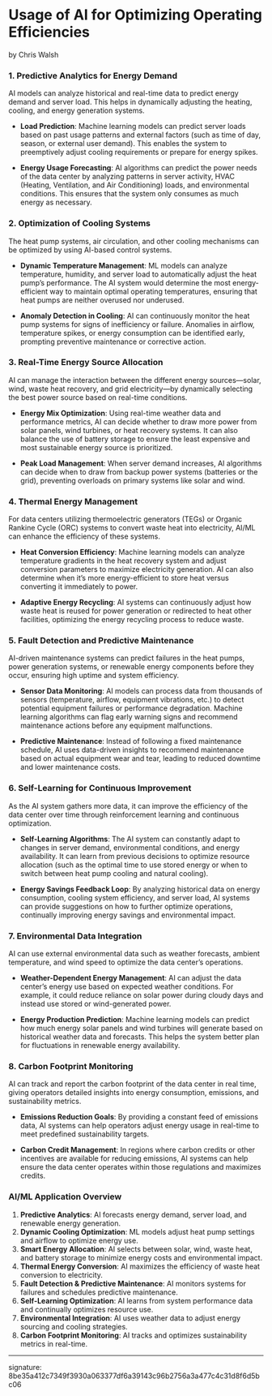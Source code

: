# Usage of AI for Optimizing Operating Efficiencies

by Chris Walsh

### 1. **Predictive Analytics for Energy Demand**
AI models can analyze historical and real-time data to predict energy demand and server load. This helps in dynamically adjusting the heating, cooling, and energy generation systems. 

- **Load Prediction**: Machine learning models can predict server loads based on past usage patterns and external factors (such as time of day, season, or external user demand). This enables the system to preemptively adjust cooling requirements or prepare for energy spikes.
  
- **Energy Usage Forecasting**: AI algorithms can predict the power needs of the data center by analyzing patterns in server activity, HVAC (Heating, Ventilation, and Air Conditioning) loads, and environmental conditions. This ensures that the system only consumes as much energy as necessary.

### 2. **Optimization of Cooling Systems**
The heat pump systems, air circulation, and other cooling mechanisms can be optimized by using AI-based control systems. 

- **Dynamic Temperature Management**: ML models can analyze temperature, humidity, and server load to automatically adjust the heat pump’s performance. The AI system would determine the most energy-efficient way to maintain optimal operating temperatures, ensuring that heat pumps are neither overused nor underused.
  
- **Anomaly Detection in Cooling**: AI can continuously monitor the heat pump systems for signs of inefficiency or failure. Anomalies in airflow, temperature spikes, or energy consumption can be identified early, prompting preventive maintenance or corrective action.

### 3. **Real-Time Energy Source Allocation**
AI can manage the interaction between the different energy sources—solar, wind, waste heat recovery, and grid electricity—by dynamically selecting the best power source based on real-time conditions.

- **Energy Mix Optimization**: Using real-time weather data and performance metrics, AI can decide whether to draw more power from solar panels, wind turbines, or heat recovery systems. It can also balance the use of battery storage to ensure the least expensive and most sustainable energy source is prioritized.
  
- **Peak Load Management**: When server demand increases, AI algorithms can decide when to draw from backup power systems (batteries or the grid), preventing overloads on primary systems like solar and wind.

### 4. **Thermal Energy Management**
For data centers utilizing thermoelectric generators (TEGs) or Organic Rankine Cycle (ORC) systems to convert waste heat into electricity, AI/ML can enhance the efficiency of these systems.

- **Heat Conversion Efficiency**: Machine learning models can analyze temperature gradients in the heat recovery system and adjust conversion parameters to maximize electricity generation. AI can also determine when it’s more energy-efficient to store heat versus converting it immediately to power.
  
- **Adaptive Energy Recycling**: AI systems can continuously adjust how waste heat is reused for power generation or redirected to heat other facilities, optimizing the energy recycling process to reduce waste.

### 5. **Fault Detection and Predictive Maintenance**
AI-driven maintenance systems can predict failures in the heat pumps, power generation systems, or renewable energy components before they occur, ensuring high uptime and system efficiency.

- **Sensor Data Monitoring**: AI models can process data from thousands of sensors (temperature, airflow, equipment vibrations, etc.) to detect potential equipment failures or performance degradation. Machine learning algorithms can flag early warning signs and recommend maintenance actions before any equipment malfunctions.
  
- **Predictive Maintenance**: Instead of following a fixed maintenance schedule, AI uses data-driven insights to recommend maintenance based on actual equipment wear and tear, leading to reduced downtime and lower maintenance costs.

### 6. **Self-Learning for Continuous Improvement**
As the AI system gathers more data, it can improve the efficiency of the data center over time through reinforcement learning and continuous optimization.

- **Self-Learning Algorithms**: The AI system can constantly adapt to changes in server demand, environmental conditions, and energy availability. It can learn from previous decisions to optimize resource allocation (such as the optimal time to use stored energy or when to switch between heat pump cooling and natural cooling).
  
- **Energy Savings Feedback Loop**: By analyzing historical data on energy consumption, cooling system efficiency, and server load, AI systems can provide suggestions on how to further optimize operations, continually improving energy savings and environmental impact.

### 7. **Environmental Data Integration**
AI can use external environmental data such as weather forecasts, ambient temperature, and wind speed to optimize the data center’s operations.

- **Weather-Dependent Energy Management**: AI can adjust the data center’s energy use based on expected weather conditions. For example, it could reduce reliance on solar power during cloudy days and instead use stored or wind-generated power.
  
- **Energy Production Prediction**: Machine learning models can predict how much energy solar panels and wind turbines will generate based on historical weather data and forecasts. This helps the system better plan for fluctuations in renewable energy availability.

### 8. **Carbon Footprint Monitoring**
AI can track and report the carbon footprint of the data center in real time, giving operators detailed insights into energy consumption, emissions, and sustainability metrics.

- **Emissions Reduction Goals**: By providing a constant feed of emissions data, AI systems can help operators adjust energy usage in real-time to meet predefined sustainability targets.
  
- **Carbon Credit Management**: In regions where carbon credits or other incentives are available for reducing emissions, AI systems can help ensure the data center operates within those regulations and maximizes credits.

### **AI/ML Application Overview**
1. **Predictive Analytics**: AI forecasts energy demand, server load, and renewable energy generation.
2. **Dynamic Cooling Optimization**: ML models adjust heat pump settings and airflow to optimize energy use.
3. **Smart Energy Allocation**: AI selects between solar, wind, waste heat, and battery storage to minimize energy costs and environmental impact.
4. **Thermal Energy Conversion**: AI maximizes the efficiency of waste heat conversion to electricity.
5. **Fault Detection & Predictive Maintenance**: AI monitors systems for failures and schedules predictive maintenance.
6. **Self-Learning Optimization**: AI learns from system performance data and continually optimizes resource use.
7. **Environmental Integration**: AI uses weather data to adjust energy sourcing and cooling strategies.
8. **Carbon Footprint Monitoring**: AI tracks and optimizes sustainability metrics in real-time.

---

signature: 8be35a412c7349f3930a063377df6a39143c96b2756a3a477c4c31d8f6d5bc06
